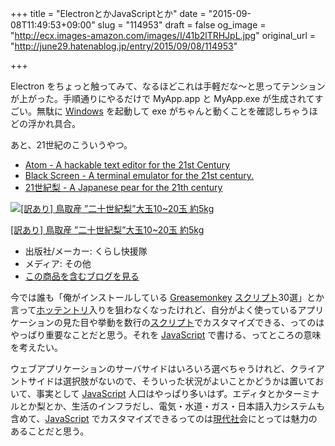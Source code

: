 +++
title = "ElectronとかJavaScriptとか"
date = "2015-09-08T11:49:53+09:00"
slug = "114953"
draft = false
og_image = "http://ecx.images-amazon.com/images/I/41b2lTRHJpL.jpg"
original_url = "http://june29.hatenablog.jp/entry/2015/09/08/114953"

+++

<p>Electron をちょっと触ってみて、なるほどこれは手軽だな〜と思ってテンションが上がった。手順通りにやるだけで MyApp.app と MyApp.exe が生成されてすごい。無駄に <a class="keyword" href="http://d.hatena.ne.jp/keyword/Windows">Windows</a> を起動して exe がちゃんと動くことを確認しちゃうほどの浮かれ具合。</p>

<p>あと、21世紀のこういうやつ。</p>

<ul>
<li><a href="https://atom.io/">Atom - A hackable text editor for the 21st Century</a></li>
<li><a href="https://github.com/shockone/black-screen">Black Screen - A terminal emulator for the 21st century.</a></li>
<li><a href="http://pear21.p-kit.com/21%E4%B8%96%E7%B4%80%E6%A2%A8%E4%BA%88%E7%B4%84.html">21世紀梨 - A Japanese pear for the 21th century</a></li>
</ul>


<p></p>
<div class="hatena-asin-detail">
<a href="http://www.amazon.co.jp/exec/obidos/ASIN/B00EH6MAEC/cameralady-22/"><img src="http://ecx.images-amazon.com/images/I/41b2lTRHJpL._SL160_.jpg" class="hatena-asin-detail-image" alt="[訳あり] 鳥取産 ”二十世紀梨”大玉10~20玉 約5kg" title="[訳あり] 鳥取産 ”二十世紀梨”大玉10~20玉 約5kg"></a><div class="hatena-asin-detail-info">
<p class="hatena-asin-detail-title"><a href="http://www.amazon.co.jp/exec/obidos/ASIN/B00EH6MAEC/cameralady-22/">[訳あり] 鳥取産 ”二十世紀梨”大玉10~20玉 約5kg</a></p>
<ul>
<li>
<span class="hatena-asin-detail-label">出版社/メーカー:</span> くらし快援隊</li>
<li>
<span class="hatena-asin-detail-label">メディア:</span> その他</li>
<li><a href="http://d.hatena.ne.jp/asin/B00EH6MAEC/cameralady-22" target="_blank">この商品を含むブログを見る</a></li>
</ul>
</div>
<div class="hatena-asin-detail-foot"></div>
</div>

<p>今では誰も「俺がインストールしている <a class="keyword" href="http://d.hatena.ne.jp/keyword/Greasemonkey">Greasemonkey</a> <a class="keyword" href="http://d.hatena.ne.jp/keyword/%A5%B9%A5%AF%A5%EA%A5%D7%A5%C8">スクリプト</a>30選」とか言って<a class="keyword" href="http://d.hatena.ne.jp/keyword/%A5%DB%A5%C3%A5%C6%A5%F3%A5%C8%A5%EA">ホッテントリ</a>入りを狙わなくなったけれど、自分がよく使っているアプリケーションの見た目や挙動を数行の<a class="keyword" href="http://d.hatena.ne.jp/keyword/%A5%B9%A5%AF%A5%EA%A5%D7%A5%C8">スクリプト</a>でカスタマイズできる、ってのはやっぱり重要なことだと思う。それを <a class="keyword" href="http://d.hatena.ne.jp/keyword/JavaScript">JavaScript</a> で書ける、ってところの意味を考えたい。</p>

<p>ウェブアプリケーションのサーバサイドはいろいろ選べちゃうけれど、クライアントサイドは選択肢がないので、そういった状況がよいことかどうかは置いておいて、事実として <a class="keyword" href="http://d.hatena.ne.jp/keyword/JavaScript">JavaScript</a> 人口はやっぱり多いはず。エディタとかターミナルとか梨とか、生活のインフラだし、電気・水道・ガス・日本語入力システムも含めて、<a class="keyword" href="http://d.hatena.ne.jp/keyword/JavaScript">JavaScript</a> でカスタマイズできるってのは<a class="keyword" href="http://d.hatena.ne.jp/keyword/%B8%BD%C2%E5%BC%D2">現代社</a>会にとっては魅力のあることだと思う。</p>
